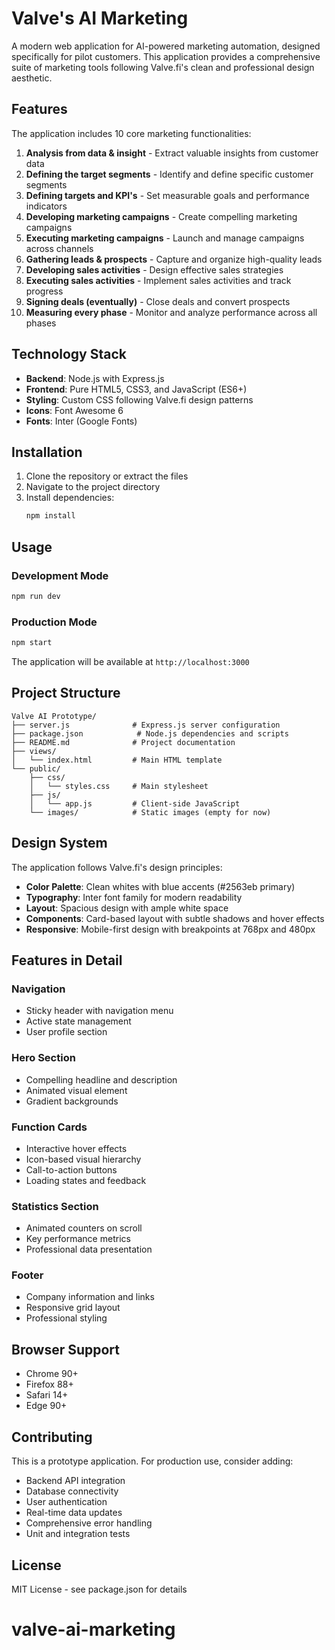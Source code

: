 # Valve's AI Marketing

A modern web application for AI-powered marketing automation, designed specifically for pilot customers. This application provides a comprehensive suite of marketing tools following Valve.fi's clean and professional design aesthetic.

## Features

The application includes 10 core marketing functionalities:

1. **Analysis from data & insight** - Extract valuable insights from customer data
2. **Defining the target segments** - Identify and define specific customer segments
3. **Defining targets and KPI's** - Set measurable goals and performance indicators
4. **Developing marketing campaigns** - Create compelling marketing campaigns
5. **Executing marketing campaigns** - Launch and manage campaigns across channels
6. **Gathering leads & prospects** - Capture and organize high-quality leads
7. **Developing sales activities** - Design effective sales strategies
8. **Executing sales activities** - Implement sales activities and track progress
9. **Signing deals (eventually)** - Close deals and convert prospects
10. **Measuring every phase** - Monitor and analyze performance across all phases

## Technology Stack

- **Backend**: Node.js with Express.js
- **Frontend**: Pure HTML5, CSS3, and JavaScript (ES6+)
- **Styling**: Custom CSS following Valve.fi design patterns
- **Icons**: Font Awesome 6
- **Fonts**: Inter (Google Fonts)

## Installation

1. Clone the repository or extract the files
2. Navigate to the project directory
3. Install dependencies:
   ```bash
   npm install
   ```

## Usage

### Development Mode
```bash
npm run dev
```

### Production Mode
```bash
npm start
```

The application will be available at `http://localhost:3000`

## Project Structure

```
Valve AI Prototype/
├── server.js              # Express.js server configuration
├── package.json            # Node.js dependencies and scripts
├── README.md              # Project documentation
├── views/
│   └── index.html         # Main HTML template
└── public/
    ├── css/
    │   └── styles.css     # Main stylesheet
    ├── js/
    │   └── app.js         # Client-side JavaScript
    └── images/            # Static images (empty for now)
```

## Design System

The application follows Valve.fi's design principles:

- **Color Palette**: Clean whites with blue accents (#2563eb primary)
- **Typography**: Inter font family for modern readability
- **Layout**: Spacious design with ample white space
- **Components**: Card-based layout with subtle shadows and hover effects
- **Responsive**: Mobile-first design with breakpoints at 768px and 480px

## Features in Detail

### Navigation
- Sticky header with navigation menu
- Active state management
- User profile section

### Hero Section
- Compelling headline and description
- Animated visual element
- Gradient backgrounds

### Function Cards
- Interactive hover effects
- Icon-based visual hierarchy
- Call-to-action buttons
- Loading states and feedback

### Statistics Section
- Animated counters on scroll
- Key performance metrics
- Professional data presentation

### Footer
- Company information and links
- Responsive grid layout
- Professional styling

## Browser Support

- Chrome 90+
- Firefox 88+
- Safari 14+
- Edge 90+

## Contributing

This is a prototype application. For production use, consider adding:

- Backend API integration
- Database connectivity
- User authentication
- Real-time data updates
- Comprehensive error handling
- Unit and integration tests

## License

MIT License - see package.json for details
# valve-ai-marketing
